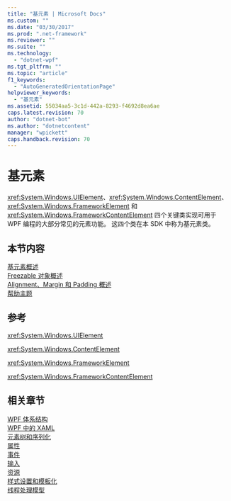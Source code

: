 ```yaml
---
title: "基元素 | Microsoft Docs"
ms.custom: ""
ms.date: "03/30/2017"
ms.prod: ".net-framework"
ms.reviewer: ""
ms.suite: ""
ms.technology: 
  - "dotnet-wpf"
ms.tgt_pltfrm: ""
ms.topic: "article"
f1_keywords: 
  - "AutoGeneratedOrientationPage"
helpviewer_keywords: 
  - "基元素"
ms.assetid: 55034aa5-3c1d-442a-8293-f4692d8ea6ae
caps.latest.revision: 70
author: "dotnet-bot"
ms.author: "dotnetcontent"
manager: "wpickett"
caps.handback.revision: 70
---
```

# 基元素
<xref:System.Windows.UIElement>、<xref:System.Windows.ContentElement>、<xref:System.Windows.FrameworkElement> 和 <xref:System.Windows.FrameworkContentElement> 四个关键类实现可用于 WPF 编程的大部分常见的元素功能。  这四个类在本 SDK 中称为基元素类。  
  
## 本节内容  
 [基元素概述](../../../../docs/framework/wpf/advanced/base-elements-overview.md)  
 [Freezable 对象概述](../../../../docs/framework/wpf/advanced/freezable-objects-overview.md)  
 [Alignment、Margin 和 Padding 概述](../../../../docs/framework/wpf/advanced/alignment-margins-and-padding-overview.md)  
 [帮助主题](../../../../docs/framework/wpf/advanced/base-elements-how-to-topics.md)  
  
## 参考  
 <xref:System.Windows.UIElement>  
  
 <xref:System.Windows.ContentElement>  
  
 <xref:System.Windows.FrameworkElement>  
  
 <xref:System.Windows.FrameworkContentElement>  
  
## 相关章节  
 [WPF 体系结构](../../../../docs/framework/wpf/advanced/wpf-architecture.md)  
 [WPF 中的 XAML](../../../../docs/framework/wpf/advanced/xaml-in-wpf.md)  
 [元素树和序列化](../../../../docs/framework/wpf/advanced/element-tree-and-serialization.md)  
 [属性](../../../../docs/framework/wpf/advanced/properties-wpf.md)  
 [事件](../../../../docs/framework/wpf/advanced/events-wpf.md)  
 [输入](../../../../docs/framework/wpf/advanced/input-wpf.md)  
 [资源](../../../../docs/framework/wpf/advanced/resources-wpf.md)  
 [样式设置和模板化](../../../../docs/framework/wpf/controls/styling-and-templating.md)  
 [线程处理模型](../../../../docs/framework/wpf/advanced/threading-model.md)